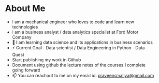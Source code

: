# About Me

* I am a mechanical engineer who loves to code and learn new technologies
* I am a business analyst / data analytics specialist at Ford Motor Company
* 👀 I am learning data science and its applications in business scenarios
* ⚡ Current Goal - Data scientist / Data Engineering in Python - Data Quest
* Start publishing my work in Github
* Document using github the lecture notes of the courses I complete going forward
* 📫 You can reachout to me on my email id: praveensmallya@gmail.com
